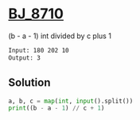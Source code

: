 # [BJ_8710](https://acmicpc.net/problem/8710)

(b - a - 1) int divided by c plus 1

```txt
Input: 180 202 10
Output: 3
```

## Solution

```py
a, b, c = map(int, input().split())
print((b - a - 1) // c + 1)
```
